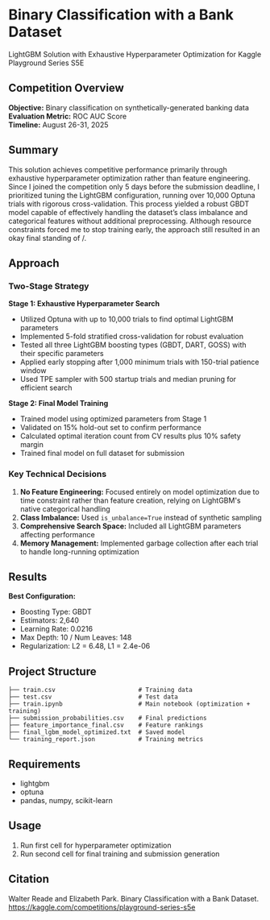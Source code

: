 # Binary Classification with a Bank Dataset

LightGBM Solution with Exhaustive Hyperparameter Optimization for Kaggle Playground Series S5E

## Competition Overview

**Objective:** Binary classification on synthetically-generated banking data  
**Evaluation Metric:** ROC AUC Score  
**Timeline:** August 26-31, 2025

## Summary

This solution achieves competitive performance primarily through exhaustive hyperparameter optimization rather than feature engineering. Since I joined the competition only 5 days before the submission deadline, I prioritized tuning the LightGBM configuration, running over 10,000 Optuna trials with rigorous cross-validation. This process yielded a robust GBDT model capable of effectively handling the dataset’s class imbalance and categorical features without additional preprocessing. Although resource constraints forced me to stop training early, the approach still resulted in an okay final standing of /.

## Approach

### Two-Stage Strategy

**Stage 1: Exhaustive Hyperparameter Search**
- Utilized Optuna with up to 10,000 trials to find optimal LightGBM parameters
- Implemented 5-fold stratified cross-validation for robust evaluation
- Tested all three LightGBM boosting types (GBDT, DART, GOSS) with their specific parameters
- Applied early stopping after 1,000 minimum trials with 150-trial patience window
- Used TPE sampler with 500 startup trials and median pruning for efficient search

**Stage 2: Final Model Training**
- Trained model using optimized parameters from Stage 1
- Validated on 15% hold-out set to confirm performance
- Calculated optimal iteration count from CV results plus 10% safety margin
- Trained final model on full dataset for submission

### Key Technical Decisions

1. **No Feature Engineering:** Focused entirely on model optimization due to time constraint rather than feature creation, relying on LightGBM's native categorical handling
2. **Class Imbalance:** Used `is_unbalance=True` instead of synthetic sampling
3. **Comprehensive Search Space:** Included all LightGBM parameters affecting performance
4. **Memory Management:** Implemented garbage collection after each trial to handle long-running optimization

## Results

**Best Configuration:**
- Boosting Type: GBDT
- Estimators: 2,640
- Learning Rate: 0.0216
- Max Depth: 10 / Num Leaves: 148
- Regularization: L2 = 6.48, L1 = 2.4e-06

## Project Structure

```
├── train.csv                       # Training data
├── test.csv                        # Test data
├── train.ipynb                     # Main notebook (optimization + training)
├── submission_probabilities.csv    # Final predictions
├── feature_importance_final.csv    # Feature rankings
├── final_lgbm_model_optimized.txt  # Saved model
└── training_report.json            # Training metrics
```

## Requirements

- lightgbm
- optuna
- pandas, numpy, scikit-learn

## Usage

1. Run first cell for hyperparameter optimization
2. Run second cell for final training and submission generation

## Citation

Walter Reade and Elizabeth Park. Binary Classification with a Bank Dataset. https://kaggle.com/competitions/playground-series-s5e